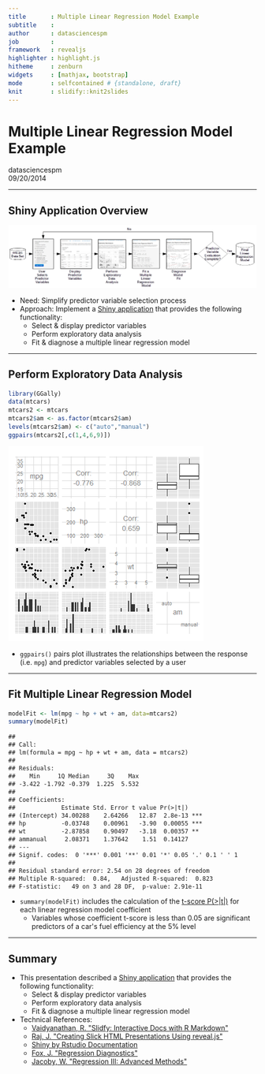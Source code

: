 ```yaml
---
title       : Multiple Linear Regression Model Example
subtitle    : 
author      : datasciencespm
job         : 
framework   : revealjs
highlighter : highlight.js
hitheme     : zenburn
widgets     : [mathjax, bootstrap]
mode        : selfcontained # {standalone, draft}
knit        : slidify::knit2slides
---
```


# Multiple Linear Regression Model Example
datasciencespm  
09/20/2014

---
## Shiny Application Overview

![Shiny Application Flow Diagram](./assets/fig/flowDiagram.png)

- Need: Simplify predictor variable selection process 
- Approach: Implement a [Shiny application](https://datasciencespm.shinyapps.io/DevelopingDataProducts/) that provides the following functionality:
  * Select & display predictor variables
  * Perform exploratory data analysis
  * Fit & diagnose a multiple linear regression model

---
## Perform Exploratory Data Analysis


```r
library(GGally)
data(mtcars)
mtcars2 <- mtcars
mtcars2$am <- as.factor(mtcars2$am)
levels(mtcars2$am) <- c("auto","manual")
ggpairs(mtcars2[,c(1,4,6,9)])
```

![plot of chunk exploratoryDataAnalysis](assets/fig/exploratoryDataAnalysis.png) 
- `ggpairs()` pairs plot illustrates the relationships between the response 
(i.e. `mpg`) and predictor variables selected by a user

---
## Fit Multiple Linear Regression Model

```r
modelFit <- lm(mpg ~ hp + wt + am, data=mtcars2)
summary(modelFit)
```

```
## 
## Call:
## lm(formula = mpg ~ hp + wt + am, data = mtcars2)
## 
## Residuals:
##    Min     1Q Median     3Q    Max 
## -3.422 -1.792 -0.379  1.225  5.532 
## 
## Coefficients:
##             Estimate Std. Error t value Pr(>|t|)    
## (Intercept) 34.00288    2.64266   12.87  2.8e-13 ***
## hp          -0.03748    0.00961   -3.90  0.00055 ***
## wt          -2.87858    0.90497   -3.18  0.00357 ** 
## ammanual     2.08371    1.37642    1.51  0.14127    
## ---
## Signif. codes:  0 '***' 0.001 '**' 0.01 '*' 0.05 '.' 0.1 ' ' 1
## 
## Residual standard error: 2.54 on 28 degrees of freedom
## Multiple R-squared:  0.84,	Adjusted R-squared:  0.823 
## F-statistic:   49 on 3 and 28 DF,  p-value: 2.91e-11
```
- `summary(modelFit)` includes the calculation of the [t-score P(>|t|)](http://www.ats.ucla.edu/stat/stata/output/reg_output.htm) for each linear regression model
coefficient
  * Variables whose coefficient t-score is less than 0.05 are significant 
  predictors of a car's fuel efficiency at the 5% level  

---
## Summary
- This presentation described a [Shiny application](https://datasciencespm.shinyapps.io/DevelopingDataProducts/) that provides the following functionality:
  * Select & display predictor variables
  * Perform exploratory data analysis
  * Fit & diagnose a multiple linear regression model
- Technical References:
  * [Vaidyanathan, R. "Slidfy: Interactive Docs with R Markdown"](http://slidify.github.io/)
  * [Raj, J. "Creating Slick HTML Presentations Using reveal.js"](http://www.sitepoint.com/creating-slick-html-presentations-using-reveal-js/)
  * [Shiny by Rstudio Documentation](http://shiny.rstudio.com/)
  * [Fox, J. "Regression Diagnostics"](http://socserv.socsci.mcmaster.ca/jfox/Courses/Brazil-2009/slides-handout.pdf)
  * [Jacoby, W. "Regression III: Advanced Methods"](http://polisci.msu.edu/jacoby/icpsr/regress3/lectures/week3/11.Outliers.pdf)
